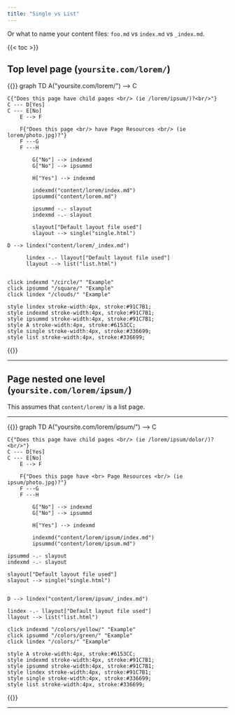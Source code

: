 ```yaml
---
title: "Single vs List"
---
```


Or what to name your content files: `foo.md` vs `index.md` vs `_index.md`.

{{< toc >}}


## Top level page (`yoursite.com/lorem/`)

{{<mermaid>}}
graph TD
    A("yoursite.com/lorem/") --> C
    
    C{"Does this page have child pages <br/> (ie /lorem/ipsum/)?<br/>"}
    C --- D[Yes]
    C --- E[No]
        E --> F

        F{"Does this page <br/> have Page Resources <br/> (ie lorem/photo.jpg)?"}
        F ---G
        F ---H

            G["No"] --> indexmd
            G["No"] --> ipsummd

            H["Yes"] --> indexmd

            indexmd("content/lorem/index.md")
            ipsummd("content/lorem.md")

            ipsummd -.- slayout
            indexmd -.- slayout

            slayout["Default layout file used"]
            slayout --> single("single.html")

    D --> lindex("content/lorem/_index.md")

          lindex -.- llayout["Default layout file used"]
          llayout --> list("list.html")


    click indexmd "/circle/" "Example"
    click ipsummd "/square/" "Example"
    click lindex "/clouds/" "Example"

    style lindex stroke-width:4px, stroke:#91C7B1;
    style indexmd stroke-width:4px, stroke:#91C7B1;
    style ipsummd stroke-width:4px, stroke:#91C7B1;
    style A stroke-width:4px, stroke:#6153CC;
    style single stroke-width:4px, stroke:#336699;
    style list stroke-width:4px, stroke:#336699;


{{</mermaid>}}

---

## Page nested one level (`yoursite.com/lorem/ipsum/`)

This assumes that `content/lorem/` is a list page.

---


{{<mermaid>}}
graph TD
    A("yoursite.com/lorem/ipsum/") --> C
    
    C{"Does this page have child pages <br/> (ie /lorem/ipsum/dolor/)?<br/>"}
    C --- D[Yes]
    C --- E[No]
        E --> F

        F{"Does this page have <br> Page Resources <br/> (ie ipsum/photo.jpg)?"}
        F ---G
        F ---H

            G["No"] --> indexmd
            G["No"] --> ipsummd

            H["Yes"] --> indexmd

            indexmd("content/lorem/ipsum/index.md")
            ipsummd("content/lorem/ipsum.md")

    ipsummd -.- slayout
    indexmd -.- slayout

    slayout["Default layout file used"]
    slayout --> single("single.html")


    D --> lindex("content/lorem/ipsum/_index.md")

    lindex -.- llayout["Default layout file used"]
    llayout --> list("list.html")

    click indexmd "/colors/yellow/" "Example"
    click ipsummd "/colors/green/" "Example"
    click lindex "/colors/" "Example"

    style A stroke-width:4px, stroke:#6153CC;
    style indexmd stroke-width:4px, stroke:#91C7B1;
    style ipsummd stroke-width:4px, stroke:#91C7B1;
    style lindex stroke-width:4px, stroke:#91C7B1;
    style single stroke-width:4px, stroke:#336699;
    style list stroke-width:4px, stroke:#336699;

{{</mermaid>}}

---

